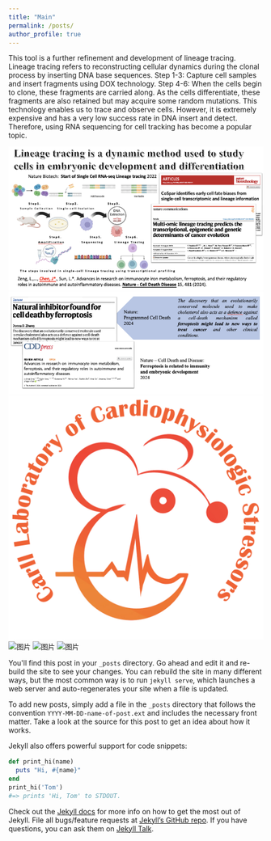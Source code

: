 ```yaml
---
title: "Main"
permalink: /posts/
author_profile: true
---
```



This tool is a further refinement and development of lineage tracing. Lineage tracing refers to reconstructing cellular dynamics during the clonal process by inserting DNA base sequences. Step 1-3: Capture cell samples and insert fragments using DOX technology. Step 4-6: When the cells begin to clone, these fragments are carried along. As the cells differentiate, these fragments are also retained but may acquire some random mutations. This technology enables us to trace and observe cells. However, it is extremely expensive and has a very low success rate in DNA insert and detect. Therefore, using RNA sequencing for cell tracking has become a popular topic.


![图片](/assets/images/Main1.png)
![图片](/assets/images/Main2.png)
![图片](/assets/images/Cardiolablogo.png)
![图片](/assets/images/Main1)
![图片](/assets/images/Main2)
![图片](/assets/images/Cardiolablogo)

You'll find this post in your `_posts` directory. Go ahead and edit it and re-build the site to see your changes. You can rebuild the site in many different ways, but the most common way is to run `jekyll serve`, which launches a web server and auto-regenerates your site when a file is updated.

To add new posts, simply add a file in the `_posts` directory that follows the convention `YYYY-MM-DD-name-of-post.ext` and includes the necessary front matter. Take a look at the source for this post to get an idea about how it works.

Jekyll also offers powerful support for code snippets:

```ruby
def print_hi(name)
  puts "Hi, #{name}"
end
print_hi('Tom')
#=> prints 'Hi, Tom' to STDOUT.
```

Check out the [Jekyll docs][jekyll-docs] for more info on how to get the most out of Jekyll. File all bugs/feature requests at [Jekyll’s GitHub repo][jekyll-gh]. If you have questions, you can ask them on [Jekyll Talk][jekyll-talk].

[jekyll-docs]: https://jekyllrb.com/docs/home
[jekyll-gh]:   https://github.com/jekyll/jekyll
[jekyll-talk]: https://talk.jekyllrb.com/

